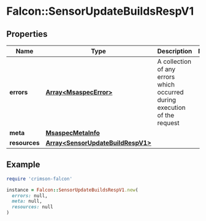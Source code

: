 # Falcon::SensorUpdateBuildsRespV1

## Properties

| Name | Type | Description | Notes |
| ---- | ---- | ----------- | ----- |
| **errors** | [**Array&lt;MsaspecError&gt;**](MsaspecError.md) | A collection of any errors which occurred during execution of the request |  |
| **meta** | [**MsaspecMetaInfo**](MsaspecMetaInfo.md) |  |  |
| **resources** | [**Array&lt;SensorUpdateBuildRespV1&gt;**](SensorUpdateBuildRespV1.md) |  |  |

## Example

```ruby
require 'crimson-falcon'

instance = Falcon::SensorUpdateBuildsRespV1.new(
  errors: null,
  meta: null,
  resources: null
)
```

